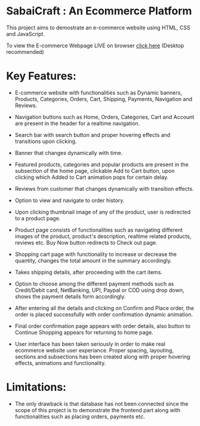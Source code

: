 # SabaiCraft : An Ecommerce Platform
This project aims to demostrate an e-commerce website using HTML, CSS and JavaScript. 

To view the E-commerce Webpage LIVE on browser [click here](https://singhtanishq.github.io/SabaiCraft/) (Desktop recommended)


# Key Features:
- E-commerce website with functionalities such as Dynamic banners, Products, Categories, Orders, Cart, Shipping, Payments, Navigation and Reviews.
  
- Navigation buttons such as Home, Orders, Categories, Cart and Account are present in the header for a realtime navigation.

- Search bar with search button and proper hovering effects and transitions upon clicking.

- Banner that changes dynamically with time.

- Featured products, categories and popular products are present in the subsection of the home page, clickable Add to Cart button, upon clicking which Added to Cart animation pops for certain delay.

- Reviews from customer that changes dynamically with transition effects.

- Option to view and navigate to order history.

- Upon clicking thumbnail image of any of the product, user is redirected to a product page.

- Product page consists of functionalities such as navigating different images of the product, product's description, realtime related products, reviews etc. Buy Now button redirects to Check out page.

- Shopping cart page with functionality to increase or decrease the quantity, changes the total amount in the summary accordingly.

- Takes shipping details, after proceeding with the cart items.

- Option to choose among the different payment methods such as Credit/Debit card, NetBanking, UPI, Paypal or COD using drop down, shows the payment details form accordingly.

- After entering all the details and clicking on Confirm and Place order, the order is placed successfully with order confirmation dynamic animation.

- Final order confirmation page appears with order details, also button to Continue Shopping appears for returning to home page.

- User interface has been taken seriously in order to make real ecommerce website user experiance. Proper spacing, layouting, sections and subsections has been created along with proper hovering effects, animations and functionality.

# Limitations:
- The only drawback is that database has not been connected since the scope of this project is to demonstrate the frontend part along with functionalities such as placing orders, payments etc.
